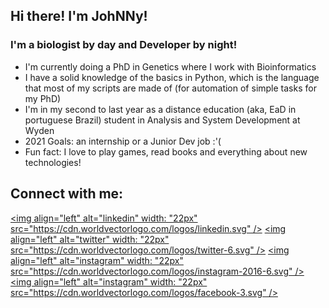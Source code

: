 ## Hi there! I'm JohNNy!

### I'm a biologist by day and Developer by night!

- I'm currently doing a PhD in Genetics where I work with Bioinformatics
- I have a solid knowledge of the basics in Python, which is the language that most of my scripts are made of (for automation of simple tasks for my PhD)
- I'm in my second to last year as a distance education (aka, EaD in portuguese Brazil) student in Analysis and System Development at Wyden
- 2021 Goals: an internship or a Junior Dev job :'(
- Fun fact: I love to play games, read books and everything about new technologies!

## Connect with me:

[<img align="left" alt="linkedin" width: "22px" src="https://cdn.worldvectorlogo.com/logos/linkedin.svg" />][linkedin]
[<img align="left" alt="twitter" width: "22px" src="https://cdn.worldvectorlogo.com/logos/twitter-6.svg" />][twitter]
[<img align="left" alt="instagram" width: "22px" src="https://cdn.worldvectorlogo.com/logos/instagram-2016-6.svg" />][instagram]
[<img align="left" alt="instagram" width: "22px" src="https://cdn.worldvectorlogo.com/logos/facebook-3.svg" />][facebook]

<br/>
<br/>

[twitter]: https://twitter.com/johnnymundi
[linkedin]: https://linkedin.com/in/johnny-sousa-487435a8/
[instagram]: https://www.instagram.com/johnnysf/
[facebook]: https://www.facebook.com/johnnymundi/
